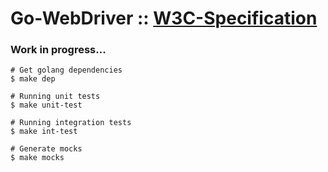 # Go-WebDriver :: [W3C-Specification](https://w3c.github.io/webdriver/)
### Work in progress...

```ssh
# Get golang dependencies 
$ make dep  

# Running unit tests 
$ make unit-test

# Running integration tests
$ make int-test

# Generate mocks
$ make mocks
```

